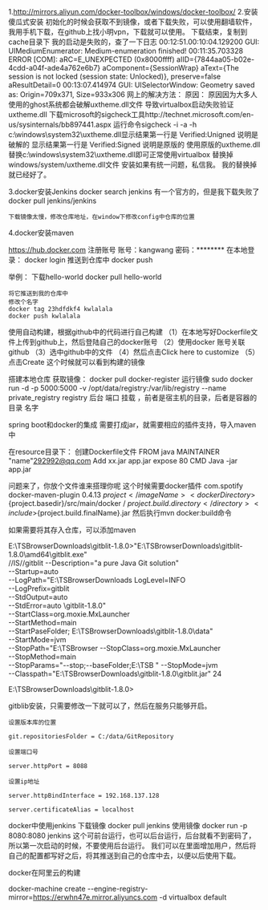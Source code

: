 1.http://mirrors.aliyun.com/docker-toolbox/windows/docker-toolbox/
2.安装
  傻瓜式安装
  初始化的时候会获取不到镜像，或者下载失败，可以使用翻墙软件，我用手机下载，在github上找小明vpn，下载就可以使用。
  下载结束，复制到cache目录下
  我的启动是失败的，查了一下日志
  00:12:51.00:10:04.129200 GUI: UIMediumEnumerator: Medium-enumeration finished!
    00:11:35.703328 ERROR [COM]: aRC=E_UNEXPECTED (0x8000ffff) aIID={7844aa05-b02e-4cdd-a04f-ade4a762e6b7} aComponent={SessionWrap} aText={The session is not locked (session state: Unlocked)}, preserve=false aResultDetail=0
    00:13:07.414974 GUI: UISelectorWindow: Geometry saved as: Origin=709x371, Size=933x306
 网上的解决方法：
    原因：
        原因因为大多人使用的ghost系统都会破解uxtheme.dll文件
        导致virtualbox启动失败验证uxtheme.dll
        下载microsoft的sigcheck工具http://technet.microsoft.com/en-us/sysinternals/bb897441.aspx 
        运行命令sigcheck -i -a -h c:\windows\system32\uxtheme.dll显示结果第一行是 Verified:Unigned 说明是破解的 
        显示结果第一行是 Verified:Signed 说明是原版的 
        使用原版的uxtheme.dll替换c:\windows\system32\uxtheme.dll即可正常使用virtualbox
    替换掉windows/system/uxtheme.dll文件
        安装如果有统一问题，私信我。
    我的替换掉就已经好了。

3.docker安装Jenkins
    docker search jenkins 有一个官方的，但是我下载失败了
    docker pull jenkins/jenkins


    下载镜像太慢，修改仓库地址，在window下修改config中仓库的位置
4.docker安装maven
    


https://hub.docker.com
注册账号
    账号：kangwang
    密码：********
在本地登录：
    docker login
推送到仓库中
    docker push

举例：
    下载hello-world
    docker pull hello-world
    
    将它推送到我的仓库中
    修改个名字
    docker tag 23hdfdkf4 kwlalala
    docker push kwlalala

使用自动构建，根据github中的代码进行自己构建
    （1）在本地写好Dockerfile文件上传到github上，然后登陆自己的docker账号
    （2）使用docker 账号关联github
    （3）选中github中的文件
    （4）然后点击Click here to customize
    （5）点击Create
    这个时候就可以看到构建的镜像

搭建本地仓库
    获取镜像：
        docker pull docker-register
    运行镜像
        sudo docker run -d   -p 5000:5000 -v /opt/data/registry:/var/lib/registry --name private_registry registry 
                       后台  端口           挂载  ，前者是宿主机的目录，后者是容器的目录     名字


spring boot和docker的集成
    需要打成jar，就需要相应的插件支持，导入maven中

在resource目录下：
    创建Dockerfile文件
        FROM java
        MAINTAINER "name"<292992@qq.com>
        Add xx.jar app.jar
        expose 80
        CMD Java -jar app.jar

问题来了，你放个文件谁来搭理你呢
    这个时候需要docker插件
     <plugin>
        <groupId>com.spotify</groupId>
        <artifactId>docker-maven-plugin</artifactId>
        <version>0.4.13</version>
        <configuration>
          <imageName>${project}</imageName>
          <dockerDirectory>${project.basedir}/src/main/docker</dockerDirectory>
          <resources>
            <resource>
              <targetPath>/</targetPath>
              <directory>${project.build.directory}</directory>
              <include>${project.build.finalName}.jar</include>
            </resource>
          </resources>
        </configuration>
      </plugin>
然后执行mvn docker:build命令

如果需要将其存入仓库，可以添加maven
<peo>







E:\TSBrowserDownloads\gitblit-1.8.0>"E:\TSBrowserDownloads\gitblit-1.8.0\amd64\gitblit.exe"  
//IS//gitblit
--Description="a pure Java Git solution"                
--Startup=auto                  
--LogPath="E:\TSBrowserDownloads
LogLevel=INFO            
--LogPrefix=gitblit             
--StdOutput=auto                
--StdError=auto
\gitblit-1.8.0"                  
--StartClass=org.moxie.MxLauncher               
--StartMethod=main              
--StartPaseFolder;
E:\TSBrowserDownloads\gitblit-1.8.0\data"              
--StartMode=jvm                 
--StopPath="E:\TSBrowser
 --StopClass=org.moxie.MxLauncher                
 --StopMethod=main               
 --StopParams="--stop;--baseFolder;E:\TSB
"                --StopMode=jvm                 
 --Classpath="E:\TSBrowserDownloads\gitblit-1.8.0\gitblit.jar"
24

E:\TSBrowserDownloads\gitblit-1.8.0>





gitblib安装，只需要修改一下就可以了，然后在服务只能够开启。

    设置版本库的位置

    git.repositoriesFolder = C:/data/GitRepository

    设置端口号

    server.httpPort = 8088

    设置ip地址

    server.httpBindInterface = 192.168.137.128

    server.certificateAlias = localhost



docker中使用jenkins
    下载镜像 docker pull jenkins
    使用镜像 docker run -p 8080:8080 jenkins
    这个可前台运行，也可以后台运行，后台就看不到密码了，所以第一次启动的时候，不要使用后台运行。
    我们可以在里面增加用户，然后将自己的配置都写好之后，将其推送到自己的仓库中去，以便以后使用下载。

docker在阿里云的构建



docker-machine create --engine-registry-mirror=https://erwhn47e.mirror.aliyuncs.com -d virtualbox default
    